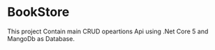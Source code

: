 # BookStore
This project Contain main CRUD opeartions Api using .Net Core 5 and MangoDb as Database.
